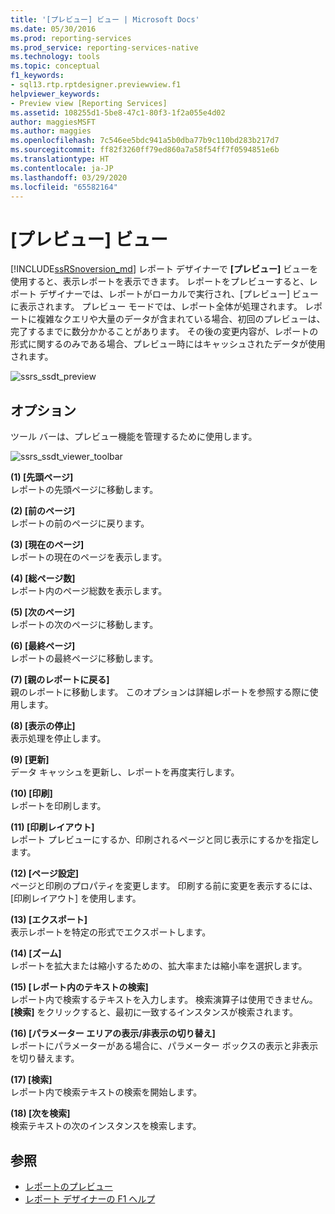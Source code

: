 ```yaml
---
title: '[プレビュー] ビュー | Microsoft Docs'
ms.date: 05/30/2016
ms.prod: reporting-services
ms.prod_service: reporting-services-native
ms.technology: tools
ms.topic: conceptual
f1_keywords:
- sql13.rtp.rptdesigner.previewview.f1
helpviewer_keywords:
- Preview view [Reporting Services]
ms.assetid: 108255d1-5be8-47c1-80f3-1f2a055e4d02
author: maggiesMSFT
ms.author: maggies
ms.openlocfilehash: 7c546ee5bdc941a5b0dba77b9c110bd283b217d7
ms.sourcegitcommit: ff82f3260ff79ed860a7a58f54ff7f0594851e6b
ms.translationtype: HT
ms.contentlocale: ja-JP
ms.lasthandoff: 03/29/2020
ms.locfileid: "65582164"
---
```

# <a name="preview-view"></a>[プレビュー] ビュー
[!INCLUDE[ssRSnoversion_md](../../includes/ssrsnoversion-md.md)] レポート デザイナーで **[プレビュー]** ビューを使用すると、表示レポートを表示できます。 レポートをプレビューすると、レポート デザイナーでは、レポートがローカルで実行され、[プレビュー] ビューに表示されます。 プレビュー モードでは、レポート全体が処理されます。 レポートに複雑なクエリや大量のデータが含まれている場合、初回のプレビューは、完了するまでに数分かかることがあります。 その後の変更内容が、レポートの形式に関するのみである場合、プレビュー時にはキャッシュされたデータが使用されます。

  ![ssrs_ssdt_preview](../../reporting-services/media/ssrs-ssdt-preview.png)  
## <a name="options"></a>オプション  
 ツール バーは、プレビュー機能を管理するために使用します。  

![ssrs_ssdt_viewer_toolbar](../../reporting-services/tools/media/ssrs-ssdt-viewer-toolbar.png)

 **(1) [先頭ページ]**  
 レポートの先頭ページに移動します。  
  
 **(2) [前のページ]**  
 レポートの前のページに戻ります。  
  
 **(3) [現在のページ]**  
 レポートの現在のページを表示します。  
  
 **(4) [総ページ数]**  
 レポート内のページ総数を表示します。  
  
 **(5) [次のページ]**  
 レポートの次のページに移動します。  
  
 **(6) [最終ページ]**  
 レポートの最終ページに移動します。  
  
 **(7) [親のレポートに戻る]**  
 親のレポートに移動します。 このオプションは詳細レポートを参照する際に使用します。  
  
 **(8) [表示の停止]**  
 表示処理を停止します。  
  
 **(9) [更新]**  
 データ キャッシュを更新し、レポートを再度実行します。  
  
 **(10) [印刷]**  
 レポートを印刷します。  
  
 **(11) [印刷レイアウト]**  
 レポート プレビューにするか、印刷されるページと同じ表示にするかを指定します。  
  
 **(12) [ページ設定]**  
 ページと印刷のプロパティを変更します。 印刷する前に変更を表示するには、[印刷レイアウト] を使用します。  
  
 **(13) [エクスポート]**  
 表示レポートを特定の形式でエクスポートします。  
  
 **(14) [ズーム]**  
 レポートを拡大または縮小するための、拡大率または縮小率を選択します。  
  
 **(15) [レポート内のテキストの検索]**  
 レポート内で検索するテキストを入力します。 検索演算子は使用できません。 **[検索]** をクリックすると、最初に一致するインスタンスが検索されます。  

 **(16) [パラメーター エリアの表示/非表示の切り替え]**  
 レポートにパラメーターがある場合に、パラメーター ボックスの表示と非表示を切り替えます。
 
 **(17) [検索]**  
 レポート内で検索テキストの検索を開始します。  
  
 **(18) [次を検索]**  
 検索テキストの次のインスタンスを検索します。  
  
## <a name="see-also"></a>参照  
+ [レポートのプレビュー](../../reporting-services/reports/previewing-reports.md)
+ [レポート デザイナーの F1 ヘルプ](../../reporting-services/tools/report-designer-f1-help.md)  
  
  
